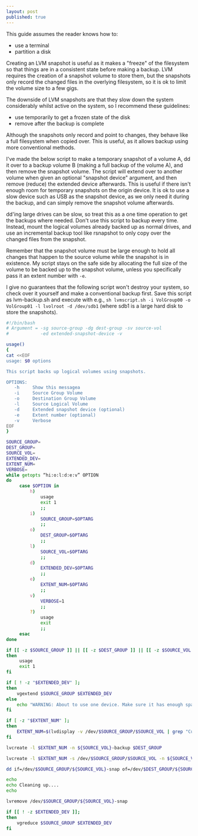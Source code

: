 ```yaml
---
layout: post
published: true
---
```


This guide assumes the reader knows how to:

- use a terminal
- partition a disk

Creating an LVM snapshot is useful as it makes a "freeze" of the filesystem so that things are in a consistent state before making a backup. LVM requires the creation of a snapshot volume to store them, but the snapshots only record the changed files in the overlying filesystem, so it is ok to limit the volume size to a few gigs.

The downside of LVM snapshots are that they slow down the system considerably whilst active on the system, so I recommend these guidelines:

- use temporarily to get a frozen state of the disk
- remove after the backup is complete

Although the snapshots only record and point to changes, they behave like a full filesystem when copied over. This is useful, as it allows backup using more conventional methods. 

I've made the below script to make a temporary snapshot of a volume A, dd it over to a backup volume B (making a full backup of the volume A), and then remove the snapshot volume. The script will extend over to another volume when given an optional "snapshot device" argument, and then remove (reduce) the extended device afterwards. This is useful if there isn't enough room for temporary snapshots on the origin device. It is ok to use a slow device such as USB as the snapshot device, as we only need it during the backup, and can simply remove the snapshot volume afterwards. 

dd'ing large drives can be slow, so treat this as a one time operation to get the backups where needed. Don't use this script to backup every time. Instead, mount the logical volumes already backed up as normal drives, and use an incremental backup tool like rsnapshot to only copy over the changed files from the snapshot.

Remember that the snapshot volume must be large enough to hold all changes that happen to the source volume while the snapshot is in existence. My script stays on the safe side by allocating the full size of the volume to be backed up to the snapshot volume, unless you specifically pass it an extent number with `-e`.

I give no guarantees that the following script won't destroy your system, so check over it yourself and make a conventional backup first. Save this script as lvm-backup.sh and execute with e.g., `sh lvmscript.sh -i VolGroup00 -o VolGroup01 -l lvolroot -d /dev/sdb1` (where sdb1 is a large hard disk to store the snapshots).

```bash
#!/bin/bash
# Argument = -sg source-group -dg dest-group -sv source-vol
#            -ed extended-snapshot-device -v

usage()
{
cat <<EOF
usage: $0 options

This script backs up logical volumes using snapshots.

OPTIONS:
   -h     Show this messagea
   -i     Source Group Volume
   -o     Destination Group Volume
   -l     Source Logical Volume
   -d     Extended snapshot device (optional)
   -e     Extent number (optional)
   -v     Verbose
EOF
}

SOURCE_GROUP=
DEST_GROUP=
SOURCE_VOL=
EXTENDED_DEV=
EXTENT_NUM=
VERBOSE=
while getopts “hi:o:l:d:e:v” OPTION
do
     case $OPTION in
         h)
             usage
             exit 1
             ;;
         i)
             SOURCE_GROUP=$OPTARG
             ;;
         o)
             DEST_GROUP=$OPTARG
             ;;
         l)
             SOURCE_VOL=$OPTARG
             ;;
         d)
             EXTENDED_DEV=$OPTARG
             ;;
         e)
             EXTENT_NUM=$OPTARG
             ;;
         v)
             VERBOSE=1
             ;;
         ?)
             usage
             exit
             ;;
     esac
done

if [[ -z $SOURCE_GROUP ]] || [[ -z $DEST_GROUP ]] || [[ -z $SOURCE_VOL ]]
then
     usage
     exit 1
fi

if [ ! -z "$EXTENDED_DEV" ];
then
    vgextend $SOURCE_GROUP $EXTENDED_DEV
else
    echo "WARNING: About to use one device. Make sure it has enough space." && sleep 5
fi

if [ -z "$EXTENT_NUM" ];
then
    EXTENT_NUM=$(lvdisplay -v /dev/$SOURCE_GROUP/$SOURCE_VOL | grep "Current\ LE" | grep -o '[0-9]*')
fi

lvcreate -l $EXTENT_NUM -n ${SOURCE_VOL}-backup $DEST_GROUP

lvcreate -l $EXTENT_NUM -s /dev/$SOURCE_GROUP/$SOURCE_VOL -n ${SOURCE_VOL}-snap $EXTENDED_DEV

dd if=/dev/$SOURCE_GROUP/${SOURCE_VOL}-snap of=/dev/$DEST_GROUP/${SOURCE_VOL}-backup

echo
echo Cleaning up....
echo

lvremove /dev/$SOURCE_GROUP/${SOURCE_VOL}-snap

if [[ ! -z $EXTENDED_DEV ]];
then
    vgreduce $SOURCE_GROUP $EXTENDED_DEV
fi
```